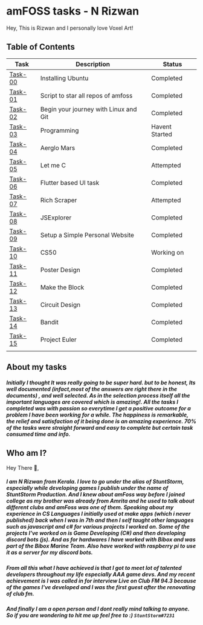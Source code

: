# amFOSS tasks - N Rizwan
Hey, This is Rizwan and I personally love Voxel Art! 

## Table of Contents


| Task | Description | Status |
| --- | --- | --- |
| <a href="https://github.com/StuntStorm/amfoss-tasks/tree/main/Task-00">Task-00</a> | Installing Ubuntu | Completed |
| <a href="https://github.com/StuntStorm/amfoss-tasks/tree/main/Task-01">Task-01</a> | Script to star all repos of amfoss | Completed |
| <a href="https://github.com/StuntStorm/amfoss-tasks/tree/main/Task-02">Task-02</a> | Begin your journey with Linux and Git  | Completed |
| <a href="https://github.com/StuntStorm/amfoss-tasks/tree/main/Task-03">Task-03</a> |  Programming |  Havent Started |
| <a href="https://github.com/StuntStorm/amfoss-tasks/tree/main/Task-04" > Task-04 </a>  | Aerglo Mars | Completed |
| <a href="https://github.com/StuntStorm/amfoss-tasks/tree/main/Task-05">Task-05</a> | Let me C | Attempted |
| <a href="https://github.com/StuntStorm/amfoss-tasks/tree/main/Task-06">Task-06</a> | Flutter based UI task  | Completed |
| <a href="https://github.com/StuntStorm/amfoss-tasks/tree/main/Task-07">Task-07</a> | Rich Scraper | Attempted |
| <a href="https://github.com/StuntStorm/amfoss-tasks/tree/main/Task-08">Task-08</a> | JSExplorer | Completed |
| <a href="https://github.com/StuntStorm/amfoss-tasks/tree/main/Task-09">Task-09</a> | Setup a Simple Personal Website | Completed |
| <a href="https://github.com/StuntStorm/amfoss-tasks/tree/main/Task-10">Task-10 </a>  | CS50 | Working on |
| <a href="https://github.com/StuntStorm/amfoss-tasks/tree/main/Task-11">Task-11 </a> | Poster Design | Completed |
| <a href="https://github.com/StuntStorm/amfoss-tasks/tree/main/Task-12">Task-12 </a>  | Make the Block | Completed |
| <a href="https://github.com/StuntStorm/amfoss-tasks/tree/main/Task-13">Task-13 </a>| Circuit Design | Completed |
| <a href="https://github.com/StuntStorm/amfoss-tasks/tree/main/Task-14">Task-14</a> | Bandit | Completed |
| <a href="https://github.com/StuntStorm/amfoss-tasks/tree/main/Task-15">Task-15</a> | Project Euler | Completed |
|  |  |  |

## About my tasks

##### Initially I thought It was really going to be super hard. but to be honest, Its well documented (infact,most of the answers are right there in the documents) , and well selected. As in the selection process itself all the important languages are covered which is amazing!. All the tasks I completed was with passion so everytime I get a positive outcome for a problem I have been working for a while. The happiness is remarkable, the relief and satisfaction of it being done is an amazing experience. 70% of the tasks were straight forward and easy to complete but certain task consumed time and info. 

## Who am I?

Hey There 👋,

##### I am N Rizwan from Kerala. I love to go under the alias of StuntStorm, especially while developing games I publish under the name of StuntStorm Production. And I knew about amFoss way before I joined college as my brother was already from Amrita and he used to talk about different clubs and amFoss was one of them. Speaking about my experience in CS Languages I initially used ot make apps (which i never published) back when I was in 7th and then I self taught other languages such as javascript and c# for various projects I worked on. Some of the projects I've worked on is Game Developing (C#) and then developing discord bots (js). And as for hardwares I have worked with Bibox and was part of the Bibox Marine Team. Also have worked with raspberry pi to use it as a server for my discord bots.

##### From all this what I have achieved is that I got to meet lot of talented developers throughout my life especially AAA game devs. And my recent achievement is I was called in for interview Live on Club FM 94.3 because of the games I've developed and I was the first guest after the renovating of club fm.

##### And finally I am a open person and I dont really mind talking to anyone. So if you are wondering to hit me up feel free to :) ```StuntStorm#7231```
